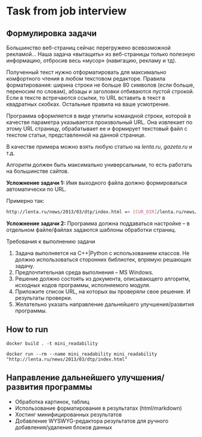 # Task from job interview

## Формулировка задачи

Большинство веб-страниц сейчас перегружено всевозможной рекламой... Наша задача «вытащить»
из веб-страницы только полезную информацию, отбросив весь «мусор» (навигацию, рекламу и тд).

Полученный текст нужно отформатировать для максимально комфортного чтения в любом
текстовом редакторе. Правила форматирования: ширина строки не больше 80 символов (если
больше, переносим по словам), абзацы и заголовки отбиваются пустой строкой. Если в тексте
встречаются ссылки, то URL вставить в текст в квадратных скобках. Остальные правила на ваше
усмотрение.

Программа оформляется в виде утилиты командной строки, которой в качестве параметра
указывается произвольный URL. Она извлекает по этому URL страницу, обрабатывает ее и
формирует текстовый файл с текстом статьи, представленной на данной странице.

В качестве примера можно взять любую статью на *lenta.ru*, *gazeta.ru* и т.д.

Алгоритм должен быть максимально универсальным, то есть работать на большинстве сайтов.

**Усложнение задачи 1:** Имя выходного файла должно формироваться автоматически по URL.

Примерно так:
```bash
http://lenta.ru/news/2013/03/dtp/index.html => [CUR_DIR]/lenta.ru/news/2013/03/dtp/index.txt
```

**Усложнение задачи 2:** Программа должна поддаваться настройке – в отдельном файле/файлах
задаются шаблоны обработки страниц.

Требования к выполнению задачи
1. Задача выполняется на С++|Python с использованием классов. Не должно использоваться
сторонних библиотек, впрямую решающих задачу.
2. Предпочтительная среда выполнения – MS Windows.
3. Решение должно состоять из документа, описывающего алгоритм, исходных кодов
программы, исполняемого модуля.
4. Приложите список URL, на которых вы проверяли свое решение. И результаты проверки.
5. Желательно указать направление дальнейшего улучшения/развития программы.


## How to run
```shell
docker build . -t mini_readability

docker run --rm --name mini_readability mini_readability "http://lenta.ru/news/2013/03/dtp/index.html"
```

## Направление дальнейшего улучшения/развития программы

* Обработка картинок, таблиц
* Использование форматирования в результатах (html/markdown)
* Хостинг минифицированных результатов
* Добавление WYSWYG-редактора результатов для ручного добавления/удаления блоков данных
